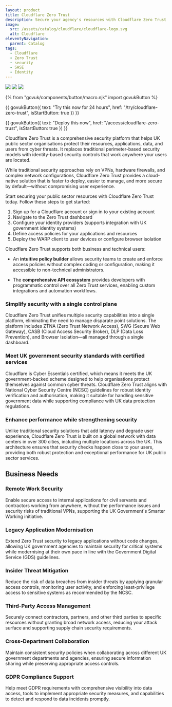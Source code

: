 ```yaml
---
layout: product
title: Cloudflare Zero Trust
description: Secure your agency's resources with Cloudflare Zero Trust - a comprehensive security platform that protects applications, data, and users wherever they are
image:
  src: /assets/catalog/cloudflare/cloudflare-logo.svg
  alt: Cloudflare
eleventyNavigation:
  parent: Catalog
tags:
  - Cloudflare
  - Zero Trust
  - security
  - SASE
  - Identity
---
```


![](https://img.shields.io/badge/provider-cloudflare-orange)
![](https://img.shields.io/badge/owner-private_sector-orange)
![](https://img.shields.io/badge/access-NDX_OIDC-green)

{% from "govuk/components/button/macro.njk" import govukButton %}

{{ govukButton({
  text: "Try this now for 24 hours",
  href: "/try/cloudflare-zero-trust",
  isStartButton: true
}) }}
</br>

{{ govukButton({
  text: "Deploy this now",
  href: "/access/cloudflare-zero-trust",
  isStartButton: true
}) }}

Cloudflare Zero Trust is a comprehensive security platform that helps UK public sector organisations protect their resources, applications, data, and users from cyber threats. It replaces traditional perimeter-based security models with identity-based security controls that work anywhere your users are located.

While traditional security approaches rely on VPNs, hardware firewalls, and complex network configurations, Cloudflare Zero Trust provides a cloud-native solution that is faster to deploy, easier to manage, and more secure by default—without compromising user experience.

Start securing your public sector resources with Cloudflare Zero Trust today. Follow these steps to get started:

1. Sign up for a Cloudflare account or sign in to your existing account
2. Navigate to the Zero Trust dashboard
3. Configure your identity providers (supports integration with UK government identity systems)
4. Define access policies for your applications and resources
5. Deploy the WARP client to user devices or configure browser isolation

Cloudflare Zero Trust supports both business and technical users:

- An **intuitive policy builder** allows security teams to create and enforce access policies without complex coding or configuration, making it accessible to non-technical administrators.

- The **comprehensive API ecosystem** provides developers with programmatic control over all Zero Trust services, enabling custom integrations and automation workflows.

### Simplify security with a single control plane

Cloudflare Zero Trust unifies multiple security capabilities into a single platform, eliminating the need to manage disparate point solutions. The platform includes ZTNA (Zero Trust Network Access), SWG (Secure Web Gateway), CASB (Cloud Access Security Broker), DLP (Data Loss Prevention), and Browser Isolation—all managed through a single dashboard.

### Meet UK government security standards with certified services

Cloudflare is Cyber Essentials certified, which means it meets the UK government-backed scheme designed to help organisations protect themselves against common cyber threats. Cloudflare Zero Trust aligns with National Cyber Security Centre (NCSC) guidelines for robust identity verification and authorisation, making it suitable for handling sensitive government data while supporting compliance with UK data protection regulations.

### Enhance performance while strengthening security

Unlike traditional security solutions that add latency and degrade user experience, Cloudflare Zero Trust is built on a global network with data centers in over 300 cities, including multiple locations across the UK. This architecture ensures that security checks happen close to your users, providing both robust protection and exceptional performance for UK public sector services.

## Business Needs

### Remote Work Security

Enable secure access to internal applications for civil servants and contractors working from anywhere, without the performance issues and security risks of traditional VPNs, supporting the UK Government's Smarter Working initiative.

### Legacy Application Modernisation

Extend Zero Trust security to legacy applications without code changes, allowing UK government agencies to maintain security for critical systems while modernising at their own pace in line with the Government Digital Service (GDS) guidelines.

### Insider Threat Mitigation

Reduce the risk of data breaches from insider threats by applying granular access controls, monitoring user activity, and enforcing least-privilege access to sensitive systems as recommended by the NCSC.

### Third-Party Access Management

Securely connect contractors, partners, and other third parties to specific resources without granting broad network access, reducing your attack surface and supporting supply chain security requirements.

### Cross-Department Collaboration

Maintain consistent security policies when collaborating across different UK government departments and agencies, ensuring secure information sharing while preserving appropriate access controls.

### GDPR Compliance Support

Help meet GDPR requirements with comprehensive visibility into data access, tools to implement appropriate security measures, and capabilities to detect and respond to data incidents promptly.
